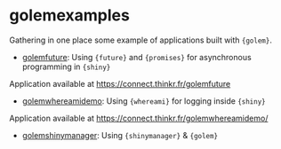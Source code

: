 
# golemexamples

<!-- badges: start -->
<!-- badges: end -->

Gathering in one place some example of applications  built with `{golem}`.

+ [golemfuture](/golemfuture): Using `{future}` and `{promises}` for asynchronous programming in `{shiny}`

Application available at <https://connect.thinkr.fr/golemfuture>

+ [golemwhereamidemo](/golemwhereamidemo): Using `{whereami}` for logging inside `{shiny}`

Application available at <https://connect.thinkr.fr/golemwhereamidemo/>

+ [golemshinymanager](/golemshinymanager): Using `{shinymanager}` & `{golem}`